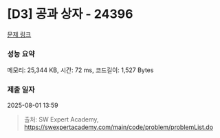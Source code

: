 # [D3] 공과 상자 - 24396 

[문제 링크](https://swexpertacademy.com/main/code/problem/problemDetail.do?contestProbId=AZZ_XjxKgVLHBINj) 

### 성능 요약

메모리: 25,344 KB, 시간: 72 ms, 코드길이: 1,527 Bytes

### 제출 일자

2025-08-01 13:59



> 출처: SW Expert Academy, https://swexpertacademy.com/main/code/problem/problemList.do